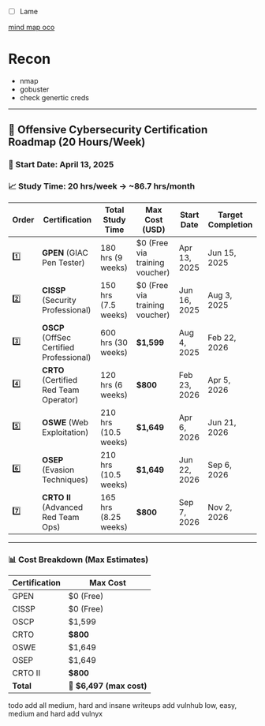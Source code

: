 
- [ ] Lame



























[mind map oco](https://orange-cyberdefense.github.io/ocd-mindmaps/img/mindmap_ad_dark_classic_2025.03.excalidraw.svg)


# Recon

- nmap
- gobuster
- check genertic creds
---

## 🧠 Offensive Cybersecurity Certification Roadmap (20 Hours/Week)

### 📅 Start Date: **April 13, 2025**  
### 📈 Study Time: **20 hrs/week** → **~86.7 hrs/month**

| Order | Certification | Total Study Time | Max Cost (USD) | Start Date | Target Completion |
|-------|----------------|------------------|----------------|------------|-------------------|
| 1️⃣ | **GPEN** (GIAC Pen Tester) | 180 hrs (9 weeks) | $0 (Free via training voucher) | Apr 13, 2025 | Jun 15, 2025 |
| 2️⃣ | **CISSP** (Security Professional) | 150 hrs (7.5 weeks) | $0 (Free via training voucher) | Jun 16, 2025 | Aug 3, 2025 |
| 3️⃣ | **OSCP** (OffSec Certified Professional) | 600 hrs (30 weeks) | **$1,599** | Aug 4, 2025 | Feb 22, 2026 |
| 4️⃣ | **CRTO** (Certified Red Team Operator) | 120 hrs (6 weeks) | **$800** | Feb 23, 2026 | Apr 5, 2026 |
| 5️⃣ | **OSWE** (Web Exploitation) | 210 hrs (10.5 weeks) | **$1,649** | Apr 6, 2026 | Jun 21, 2026 |
| 6️⃣ | **OSEP** (Evasion Techniques) | 210 hrs (10.5 weeks) | **$1,649** | Jun 22, 2026 | Sep 6, 2026 |
| 7️⃣ | **CRTO II** (Advanced Red Team Ops) | 165 hrs (8.25 weeks) | **$800** | Sep 7, 2026 | Nov 2, 2026 |

---

### 📊 Cost Breakdown (Max Estimates)

| Certification | Max Cost |
|---------------|----------|
| GPEN | $0 (Free) |
| CISSP | $0 (Free) |
| OSCP | $1,599 |
| CRTO | **$800** |
| OSWE | $1,649 |
| OSEP | $1,649 |
| CRTO II | **$800** |
| **Total** | **💸 $6,497 (max cost)** |





todo
add all medium, hard and insane writeups
add vulnhub low, easy, medium and hard
add vulnyx
